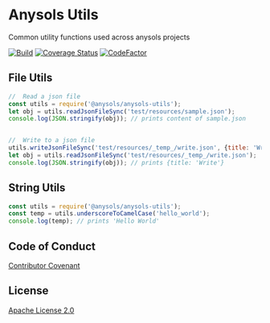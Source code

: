 # Anysols Utils
Common utility functions used across anysols projects

[![Build](https://github.com/anysols/anysols-utils/workflows/Node%20CI/badge.svg)](https://github.com/anysols/anysols-utils/actions?workflow=Node+CI)
[![Coverage Status](https://coveralls.io/repos/github/anysols/anysols-utils/badge.svg?branch=master)](https://coveralls.io/github/anysols/anysols-utils?branch=master)
[![CodeFactor](https://www.codefactor.io/repository/github/anysols/anysols-utils/badge)](https://www.codefactor.io/repository/github/anysols/anysols-utils)

## File Utils
```js
//  Read a json file
const utils = require('@anysols/anysols-utils');
let obj = utils.readJsonFileSync('test/resources/sample.json');
console.log(JSON.stringify(obj)); // prints content of sample.json


//  Write to a json file
utils.writeJsonFileSync('test/resources/_temp_/write.json', {title: 'Write'});
let obj = utils.readJsonFileSync('test/resources/_temp_/write.json');
console.log(JSON.stringify(obj)); // prints {title: 'Write'}
```

## String Utils
```js
const utils = require('@anysols/anysols-utils');
const temp = utils.underscoreToCamelCase('hello_world');
console.log(temp); // prints 'Hello World'
```

## Code of Conduct
[Contributor Covenant](/CODE_OF_CONDUCT.md)

## License
[Apache License 2.0](/LICENSE)

